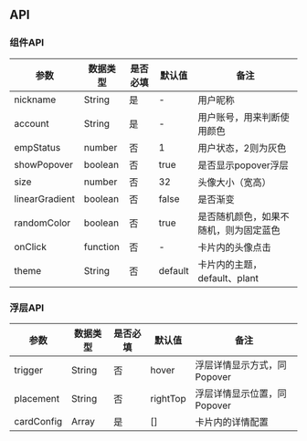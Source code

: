 ## API

### 组件API
|参数		    |数据类型			  |是否必填			|默认值			|备注						 |
|  ---- 	   |  ----  			| ----  		|  ----  		| ----						|
| nickname	   | String 			| 是 			| - 			| 用户昵称 					  |
| account 	   | String 			| 是 			| -				| 用户账号，用来判断使用颜色 	 |
| empStatus    | number 		    | 否 			| 1 		    | 用户状态，2则为灰色 	        |
| showPopover  | boolean 		    | 否			| true			| 是否显示popover浮层 	       |
| size   	   | number 			| 否 			| 32 			| 头像大小（宽高） 	    	   |
| linearGradient   | boolean 		| 否 			| false 		| 是否渐变 	            	  |
| randomColor  | boolean 		    | 否 			| true			| 是否随机颜色，如果不随机，则为固定蓝色	|
| onClick 	   | function 		    | 否 			| -				| 卡片内的头像点击			 	|
| theme 	   | String 		    | 否 			| default		| 卡片内的主题，default、plant	|


### 浮层API
|参数		  |数据类型			  |是否必填			|默认值			|备注						 |
|  ---- 	 |  ----  			| ----  		|  ----  		| ----						|
| trigger	 | String 			| 否 			| hover 		| 浮层详情显示方式，同Popover   |
| placement 	| String 	    | 否 			| rightTop   	| 浮层详情显示位置，同Popover 	 |
| cardConfig  | Array 			| 是 			| []			| 卡片内的详情配置 				|
